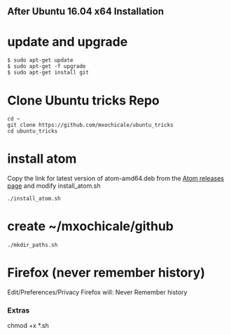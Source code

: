 After Ubuntu 16.04 x64 Installation
---

# update and upgrade


```
$ sudo apt-get update
$ sudo apt-get -f upgrade
$ sudo apt-get install git
```

# Clone Ubuntu tricks Repo

```
cd ~
git clone https://github.com/mxochicale/ubuntu_tricks
cd ubuntu_tricks
```

# install atom

Copy the link for latest version of atom-amd64.deb from the [Atom releases page](https://github.com/atom/atom/releases) and modify install_atom.sh


```
./install_atom.sh
```


# create ~/mxochicale/github

```
./mkdir_paths.sh
```

# Firefox (never remember history)
  Edit/Preferences/Privacy
  Firefox will: Never Remember history



### Extras

chmod +x *.sh
